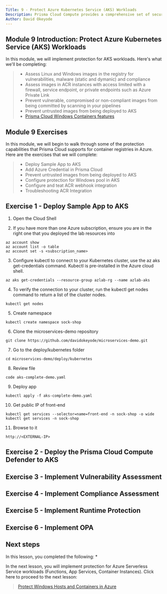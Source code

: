 ```yaml
---
Title: 9 - Protect Azure Kubernetes Service (AKS) Workloads
Description: Prisma Cloud Compute provides a comprehensive set of security capabilities to protect containerized workloads everywhere including AKS
Author: David Okeyode
---
```

## Module 9 Introduction: Protect Azure Kubernetes Service (AKS) Workloads

In this module, we will implement protection for AKS workloads. Here's what we'll be completing:

> * Assess Linux and Windows images in the registry for vulnerabilities, malware (static and dymanic) and compliance
> * Assess images in ACR instances with access limited with a firewall, service endpoint, or private endpoints such as Azure Private Link
> * Prevent vulnerable, compromised or non-compliant images from being committed by scanning in your pipelines
> * Prevent untrusted images from being deployed to AKS
> * [Prisma Cloud Windows Containers features](https://docs.paloaltonetworks.com/prisma/prisma-cloud/prisma-cloud-admin-compute/install/install_windows.html)

## Module 9 Exercises

In this module, we will begin to walk through some of the protection capabilities that Prisma Cloud supports for container registries in Azure. Here are the exercises that we will complete:

> * Deploy Sample App to AKS
> * Add Azure Credential in Prisma Cloud
> * Prevent untrusted images from being deployed to AKS
> * Configure protection for Windows pool in AKS
> * Configure and teat ACR webhook integration
> * Troubleshooting ACR Integration


## Exercise 1 - Deploy Sample App to AKS

1. Open the Cloud Shell

2. If you have more than one Azure subscription, ensure you are in the right one that you deployed the lab resources into
```
az account show
az account list -o table
az account set -s <subscription_name>
```

3. Configure kubectl to connect to your Kubernetes cluster, use the az aks get-credentials command. Kubectl is pre-installed in the Azure cloud shell. 
```
az aks get-credentials --resource-group azlab-rg --name azlab-aks
```

4. To verify the connection to your cluster, run the kubectl get nodes command to return a list of the cluster nodes.
```
kubectl get nodes
```

5. Create namespace
```
kubectl create namespace sock-shop
```

6. Clone the microservices-demo repository
```
git clone https://github.com/davidokeyode/microservices-demo.git
```

7. Go to the deploy/kubernetes folder
```
cd microservices-demo/deploy/kubernetes
```

8. Review file
```
code aks-complete-demo.yaml
```

9. Deploy app
```
kubectl apply -f aks-complete-demo.yaml
```

10. Get public IP of front-end
```
kubectl get services --selector=name=front-end -n sock-shop -o wide
kubectl get services -n sock-shop
```

11. Browse to it
```
http://<EXTERNAL-IP>
```

## Exercise 2 - Deploy the Prisma Cloud Compute Defender to AKS


## Exercise 3 - Implement Vulnerability Assessment

## Exercise 4 - Implement Compliance Assessment

## Exercise 5 - Implement Runtime Protection

## Exercise 6 - Implement OPA

## Next steps

In this lesson, you completed the following:
* 

In the next lesson, you will implement protection for Azure Serverless Service workloads (Functions, App Services, Container Instances). Click here to proceed to the next lesson:
> [Protect Windows Hosts and Containers in Azure](7-protect-windows-hosts-and-containers.md)

